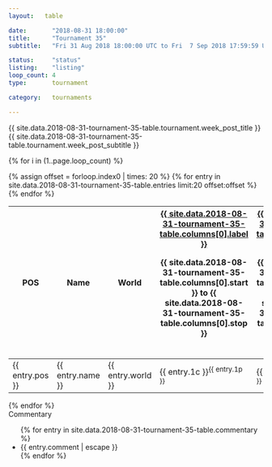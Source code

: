 ```yaml
---
layout:   table

date: 		"2018-08-31 18:00:00"
title: 		"Tournament 35"
subtitle: 	"Fri 31 Aug 2018 18:00:00 UTC to Fri  7 Sep 2018 17:59:59 UTC"

status:     "status"
listing:    "listing"
loop_count: 4
type:       tournament

category:   tournaments

---
```

<div class="table_header">
  <span class="table_title">{{ site.data.2018-08-31-tournament-35-table.tournament.week_post_title }}</span><br>
  <span class="table_subtitle">{{ site.data.2018-08-31-tournament-35-table.tournament.week_post_subtitle }}</span>  
</div>

{% for i in (1..page.loop_count) %}
<br>
<table class="week_table">
  <colgroup>
    <col style="width:18px">
    <col style="width:55px">
    <col style="width:55px">
    <col style="width:14px">
    <col style="width:14px">
    <col style="width:14px">
    <col style="width:14px">
    <col style="width:14px">
    <col style="width:14px">
    <col style="width:14px">
    <col style="width:18px">
  </colgroup>
  <thead>
    <tr>
      <th>POS</th>
      <th class="AlignLeft">Name</th>
      <th class="AlignLeft">World</th>
      <th><div class="label"><a href="{{ site.data.2018-08-31-tournament-35-table.columns[0].url }}">{{ site.data.2018-08-31-tournament-35-table.columns[0].label }}</a><p class="onhover">{{ site.data.2018-08-31-tournament-35-table.columns[0].start }} to {{ site.data.2018-08-31-tournament-35-table.columns[0].stop }}</p></div>​</th>
      <th><div class="label"><a href="{{ site.data.2018-08-31-tournament-35-table.columns[1].url }}">{{ site.data.2018-08-31-tournament-35-table.columns[1].label }}</a><p class="onhover">{{ site.data.2018-08-31-tournament-35-table.columns[1].start }} to {{ site.data.2018-08-31-tournament-35-table.columns[1].stop }}</p></div>​</th>
      <th><div class="label"><a href="{{ site.data.2018-08-31-tournament-35-table.columns[2].url }}">{{ site.data.2018-08-31-tournament-35-table.columns[2].label }}</a><p class="onhover">{{ site.data.2018-08-31-tournament-35-table.columns[2].start }} to {{ site.data.2018-08-31-tournament-35-table.columns[2].stop }}</p></div>​</th>
      <th><div class="label"><a href="{{ site.data.2018-08-31-tournament-35-table.columns[3].url }}">{{ site.data.2018-08-31-tournament-35-table.columns[3].label }}</a><p class="onhover">{{ site.data.2018-08-31-tournament-35-table.columns[3].start }} to {{ site.data.2018-08-31-tournament-35-table.columns[3].stop }}</p></div>​</th>
      <th><div class="label"><a href="{{ site.data.2018-08-31-tournament-35-table.columns[4].url }}">{{ site.data.2018-08-31-tournament-35-table.columns[4].label }}</a><p class="onhover">{{ site.data.2018-08-31-tournament-35-table.columns[4].start }} to {{ site.data.2018-08-31-tournament-35-table.columns[4].stop }}</p></div>​</th>
      <th><div class="label"><a href="{{ site.data.2018-08-31-tournament-35-table.columns[5].url }}">{{ site.data.2018-08-31-tournament-35-table.columns[5].label }}</a><p class="onhover">{{ site.data.2018-08-31-tournament-35-table.columns[5].start }} to {{ site.data.2018-08-31-tournament-35-table.columns[5].stop }}</p></div>​</th>
      <th><div class="label"><a href="{{ site.data.2018-08-31-tournament-35-table.columns[6].url }}">{{ site.data.2018-08-31-tournament-35-table.columns[6].label }}</a><p class="onhover">{{ site.data.2018-08-31-tournament-35-table.columns[6].start }} to {{ site.data.2018-08-31-tournament-35-table.columns[6].stop }}</p></div>​</th>
      <th>Total</th>
    </tr>
  </thead>
  {% assign offset = forloop.index0 | times: 20 %}
  <tbody>
    {% for entry in site.data.2018-08-31-tournament-35-table.entries limit:20 offset:offset %}
      <tr>
        <td class="pl{{ entry.pos }}">{{ entry.pos }}</td>
        <td class="AlignLeft">{{ entry.name }}</td>
        <td class="AlignLeft">{{ entry.world }}</td>
        <td class="pl{{ entry.1p }}">{{ entry.1c }}<sup>{{ entry.1p }}</sup></td>
        <td class="pl{{ entry.2p }}">{{ entry.2c }}<sup>{{ entry.2p }}</sup></td>
        <td class="pl{{ entry.3p }}">{{ entry.3c }}<sup>{{ entry.3p }}</sup></td>
        <td class="pl{{ entry.4p }}">{{ entry.4c }}<sup>{{ entry.4p }}</sup></td>
        <td class="pl{{ entry.5p }}">{{ entry.5c }}<sup>{{ entry.5p }}</sup></td>
        <td class="pl{{ entry.6p }}">{{ entry.6c }}<sup>{{ entry.6p }}</sup></td>
        <td class="pl{{ entry.7p }}">{{ entry.7c }}<sup>{{ entry.7p }}</sup></td>
        <td>{{ entry.total }}</td>
      </tr>
    {% endfor %}  
  </tbody>
</table>
<div class="leaderboard"></div>
{% endfor %}

<div class="commentary">
  <span class="commentary_title">Commentary</span>
  <ul>
    {% for entry in site.data.2018-08-31-tournament-35-table.commentary %}
    <li class="commentary_list">{{ entry.comment | escape }}</li>
    {% endfor %}
  </ul>
</div>





